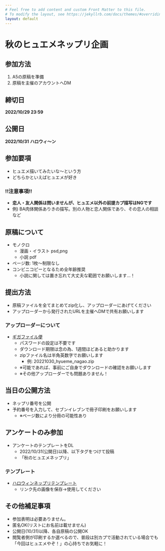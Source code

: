 ```yaml
---
# Feel free to add content and custom Front Matter to this file.
# To modify the layout, see https://jekyllrb.com/docs/themes/#overriding-theme-defaults
layout: default
---
```

# 秋のヒュエメネップリ企画

## 参加方法
1. A5の原稿を準備
1. 原稿を主催のアカウントへDM

## 締切日
**2022/10/29 23:59**

## 公開日
**2022/10/31**
**ハロウィ〜ン**

## 参加要項
* ヒュエメ描いてみたいな〜という方
* どちらかといえばヒュエメが好き

### !!注意事項!!
* **恋人・友人関係は問いませんが、ヒュエメ以外の前提カプ描写はNGです**
* 例) BA肉体関係ありきの描写。別の人物と恋人関係であり、その恋人の相談など

## 原稿について
* モノクロ
    * 漫画・イラスト psd,png
    * 小説 pdf
* ページ数: 1枚〜制限なし
* コンビニコピーとなるため全年齢推奨
    * 小説に関しては置き忘れて大丈夫な範囲でお願いします…！

## 提出方法
* 原稿ファイルを全てまとめてzip化し、アップローダーにあげてください
* アップローダーから発行されたURLを主催へDMで共有お願いします

### アップローダーについて
* [ギガファイル便](https://gigafile.nu/)
    * パスワードの設定は不要です
    * ダウンロード期限は念の為、1週間ほどあると助かります
    * zipファイル名は半角英数字でお願いします
        * 例: 20221030_hyueme_nagao.zip
    * ※可能であれば、事前にご自身でダウンロードの確認をお願いします
    * ※その他アップローダーでも問題ありません！

## 当日の公開方法
* ネップリ番号を公開
* 予約番号を入力して、セブンイレブンで冊子印刷をお願いします
    * ※ページ数により分冊の可能性あり

## アンケートのみ参加
* アンケートのテンプレートをDL
    * 2022/10/31(公開日)以降、以下タグをつけて投稿
    * 「秋のヒュエメネップリ」

### テンプレート
* <a href="http://geminiemet.html.xdomain.jp/net/anke.png">ハロウィンネップリテンプレート</a>
    * リンク先の画像を保存->使用してください

## その他補足事項
* 参加表明は必要ありません。
* 匿名OK(リストにお名前は載せません)
* 公開日(10/31)以降、各自原稿の公開OK
* 閲覧者側が印刷するか選べるので、普段は別カプで活動されている場合でも「今回はヒュエメやぞ！」の心持ちでお気軽に！


